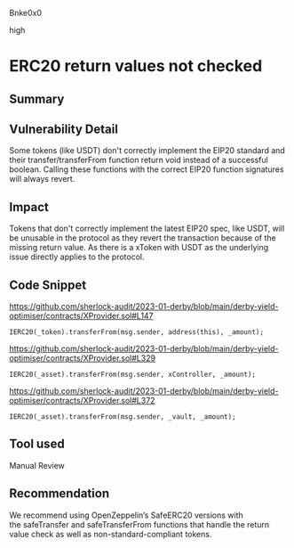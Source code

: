 Bnke0x0

high

# ERC20 return values not checked

## Summary

## Vulnerability Detail
Some tokens (like USDT) don't correctly implement the EIP20 standard and their transfer/transferFrom function return void instead of a successful boolean. Calling these functions with the correct EIP20 function signatures will always revert.
## Impact
Tokens that don't correctly implement the latest EIP20 spec, like USDT, will be unusable in the protocol as they revert the transaction because of the missing return value. As there is a xToken with USDT as the underlying issue directly applies to the protocol.
## Code Snippet


https://github.com/sherlock-audit/2023-01-derby/blob/main/derby-yield-optimiser/contracts/XProvider.sol#L147

```solidity
IERC20(_token).transferFrom(msg.sender, address(this), _amount);
```

https://github.com/sherlock-audit/2023-01-derby/blob/main/derby-yield-optimiser/contracts/XProvider.sol#L329

```solidity
IERC20(_asset).transferFrom(msg.sender, xController, _amount);
```

https://github.com/sherlock-audit/2023-01-derby/blob/main/derby-yield-optimiser/contracts/XProvider.sol#L372

```solidity
IERC20(_asset).transferFrom(msg.sender, _vault, _amount);
```
## Tool used

Manual Review

## Recommendation
We recommend using OpenZeppelin’s SafeERC20 versions with the safeTransfer and safeTransferFrom functions that handle the return value check as well as non-standard-compliant tokens.